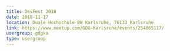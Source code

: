 ```yaml
---
title: DevFest 2018
date: 2018-11-17
location: Duale Hochschule BW Karlsruhe, 76133 Karlsruhe
link: https://www.meetup.com/GDG-Karlsruhe/events/254065117/
usergroup: gdgka
type: usergroup
---
```

